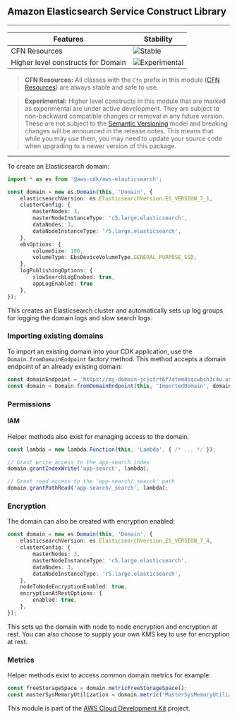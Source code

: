 ## Amazon Elasticsearch Service Construct Library

<!--BEGIN STABILITY BANNER-->
---

| Features | Stability |
| --- | --- |
| CFN Resources | ![Stable](https://img.shields.io/badge/stable-success.svg?style=for-the-badge) |
| Higher level constructs for Domain | ![Experimental](https://img.shields.io/badge/experimental-important.svg?style=for-the-badge) |

> **CFN Resources:** All classes with the `Cfn` prefix in this module ([CFN Resources](https://docs.aws.amazon.com/cdk/latest/guide/constructs.html#constructs_lib)) are always stable and safe to use.

> **Experimental:** Higher level constructs in this module that are marked as experimental are under active development. They are subject to non-backward compatible changes or removal in any future version. These are not subject to the [Semantic Versioning](https://semver.org/) model and breaking changes will be announced in the release notes. This means that while you may use them, you may need to update your source code when upgrading to a newer version of this package.

---
<!--END STABILITY BANNER-->

To create an Elasticsearch domain:

```ts
import * as es from '@aws-cdk/aws-elasticsearch';

const domain = new es.Domain(this, 'Domain', {
    elasticsearchVersion: es.ElasticsearchVersion.ES_VERSION_7_1,
    clusterConfig: {
        masterNodes: 3,
        masterNodeInstanceType: 'c5.large.elasticsearch',
        dataNodes: 3,
        dataNodeInstanceType: 'r5.large.elasticsearch',
    },
    ebsOptions: {
        volumeSize: 100,
        volumeType: EbsDeviceVolumeType.GENERAL_PURPOSE_SSD,
    },
    logPublishingOptions: {
        slowSearchLogEnabed: true,
        appLogEnabled: true
    },
});
```

This creates an Elasticsearch cluster and automatically sets up log groups for
logging the domain logs and slow search logs.

### Importing existing domains

To import an existing domain into your CDK application, use the `Domain.fromDomainEndpoint` factory method.
This method accepts a domain endpoint of an already existing domain:

```ts
const domainEndpoint = 'https://my-domain-jcjotrt6f7otem4sqcwbch3c4u.us-east-1.es.amazonaws.com';
const domain = Domain.fromDomainEndpoint(this, 'ImportedDomain', domainEndpoint);
```

### Permissions

#### IAM

Helper methods also exist for managing access to the domain.

```ts
const lambda = new lambda.Function(this, 'Lambda', { /* ... */ });

// Grant write access to the app-search index
domain.grantIndexWrite('app-search', lambda);

// Grant read access to the 'app-search/_search' path
domain.grantPathRead('app-search/_search', lambda);
```

### Encryption

The domain can also be created with encryption enabled:

```ts
const domain = new es.Domain(this, 'Domain', {
    elasticsearchVersion: es.ElasticsearchVersion.ES_VERSION_7_4,
    clusterConfig: {
        masterNodes: 3,
        masterNodeInstanceType: 'c5.large.elasticsearch',
        dataNodes: 3,
        dataNodeInstanceType: 'r5.large.elasticsearch',
    },
    nodeToNodeEncryptionEnabled: true,
    encryptionAtRestOptions: {
        enabled: true,
    },
});
```

This sets up the domain with node to node encryption and encryption at
rest. You can also choose to supply your own KMS key to use for encryption at
rest.

### Metrics

Helper methods exist to access common domain metrics for example:

```ts
const freeStorageSpace = domain.metricFreeStorageSpace();
const masterSysMemoryUtilization = domain.metric('MasterSysMemoryUtilization');
```

This module is part of the [AWS Cloud Development Kit](https://github.com/aws/aws-cdk) project.
